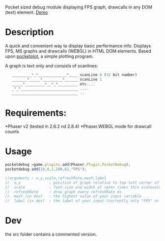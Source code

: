 Pocket sized debug module displaying FPS graph, drawcalls in any DOM (text) element. [Demo](https://samid737.github.io/phaser-plugin-pocketdebug/)

# Description

A quick and convenient way to display basic performance info.
Displays FPS, MS graphs and drawcalls (WEBGL) in HTML DOM elements. Based upon 
[pocketplot](https://github.com/samid737/pocketplot), a simple plotting program.

A graph is text only and consists of scanlines:

```javascript
   _________*_*_____________*____ scanLine 0 (32 bit number)
   _______*_____*_________*______ scanLine 1
   _____*_________*__*_*_________ etc....
   _*_*__________________________ ....
   ______________________________ ..
```

# Requirements:

*Phaser v2 (tested in 2.6.2 nd 2.8.4)
*Phaser.WEBGL mode for drawcall counts

# Usage

```javascript
pocketdebug =game.plugins.add(Phaser.Plugin.PocketDebug);
pocketdebug.add(10,0,1,200,61,"FPS");

//arguments : x,y,scale,refreshRate,maxY,label
//  x,y             : position of graph relative to top-left corner of game
//  scale           : font-size and width of <pre> times this scalevalues(default 1)
//  refreshRate     : draw graph every refreshRate ms
//  maxY (in dev)   : the highest value of your input variable
//  label (in dev)  : the label of your input (currently only "FPS" or "MS")

```

# Dev

the src folder contains a commented version.

